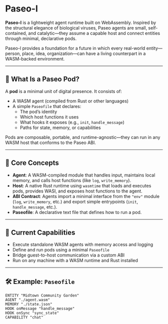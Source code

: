 # Paseo-l

**Paseo-l** is a lightweight agent runtime built on WebAssembly. Inspired by the structural elegance of biological viruses, Paseo agents are small, self-contained, and catalytic—they assume a capable host and connect entities through minimal, declarative pods.

Paseo-l provides a foundation for a future in which every real-world entity—person, place, idea, organization—can have a living counterpart in a WASM-backed environment.

---

## 🧬 What Is a Paseo Pod?

A **pod** is a minimal unit of digital presence. It consists of:

- A WASM agent (compiled from Rust or other languages)
- A simple `Paseofile` that declares:
  - The pod’s identity
  - Which host functions it uses
  - What hooks it exposes (e.g., `init`, `handle_message`)
  - Paths for state, memory, or capabilities

Pods are composable, portable, and runtime-agnostic—they can run in any WASM host that conforms to the Paseo ABI.

---

## 🧠 Core Concepts

- **Agent**: A WASM-compiled module that handles input, maintains local memory, and calls host functions (like `log`, `write_memory`).
- **Host**: A native Rust runtime using `wasmtime` that loads and executes pods, provides WASI, and exposes host functions to the agent.
- **ABI Contract**: Agents import a minimal interface from the `"env"` module (`log`, `write_memory`, etc.) and export simple entrypoints (`init`, `handle_message`, etc.).
- **Paseofile**: A declarative text file that defines how to run a pod.

---

## 🚀 Current Capabilities

- Execute standalone WASM agents with memory access and logging
- Define and run pods using a minimal `Paseofile`
- Bridge guest-to-host communication via a custom ABI
- Run on any machine with a WASM runtime and Rust installed

---

## 🛠 Example: `Paseofile`

```paseo
ENTITY "Midtown Community Garden"
AGENT "./agent.wasm"
MEMORY "./state.json"
HOOK onMessage "handle_message"
HOOK onSync "sync_state"
CAPABILITY "chat"

